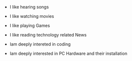 * I like hearing songs 

* I like watching movies 

* I like playing Games 

* I like reading technology related News 

* Iam deeply intereted in coding 

* Iam deeply interested in PC Hardware and their installation 
